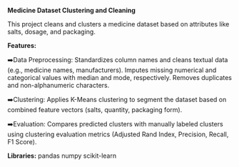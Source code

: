 **Medicine Dataset Clustering and Cleaning**

This project cleans and clusters a medicine dataset based on attributes like salts, dosage, and packaging.


**Features:**

➡️Data Preprocessing:
Standardizes column names and cleans textual data (e.g., medicine names, manufacturers).
Imputes missing numerical and categorical values with median and mode, respectively.
Removes duplicates and non-alphanumeric characters.

➡️Clustering:
Applies K-Means clustering to segment the dataset based on combined feature vectors (salts, quantity, packaging form).

➡️Evaluation:
Compares predicted clusters with manually labeled clusters using clustering evaluation metrics (Adjusted Rand Index, Precision, Recall, F1 Score).


**Libraries:**
pandas
numpy
scikit-learn 
